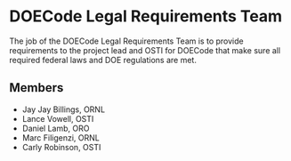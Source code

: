 # DOECode Legal Requirements Team
The job of the DOECode Legal Requirements Team is to provide requirements to the project lead and OSTI for DOECode that make sure all required federal laws and DOE regulations are met. 

## Members
- Jay Jay Billings, ORNL
- Lance Vowell, OSTI
- Daniel Lamb, ORO
- Marc Filigenzi, ORNL
- Carly Robinson, OSTI
